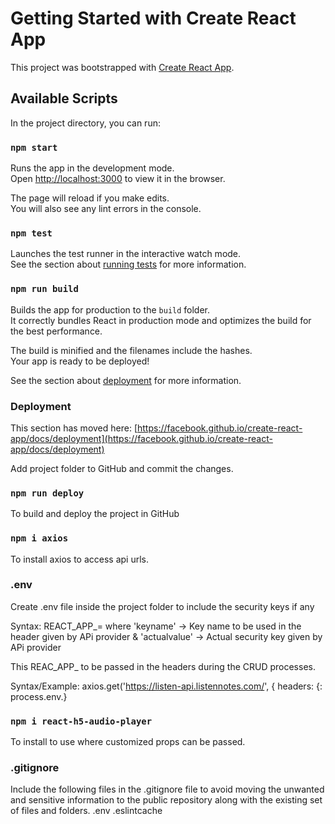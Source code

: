 # Getting Started with Create React App

This project was bootstrapped with [Create React App](https://github.com/facebook/create-react-app).

## Available Scripts

In the project directory, you can run:

### `npm start`

Runs the app in the development mode.\
Open [http://localhost:3000](http://localhost:3000) to view it in the browser.

The page will reload if you make edits.\
You will also see any lint errors in the console.

### `npm test`

Launches the test runner in the interactive watch mode.\
See the section about [running tests](https://facebook.github.io/create-react-app/docs/running-tests) for more information.

### `npm run build`

Builds the app for production to the `build` folder.\
It correctly bundles React in production mode and optimizes the build for the best performance.

The build is minified and the filenames include the hashes.\
Your app is ready to be deployed!

See the section about [deployment](https://facebook.github.io/create-react-app/docs/deployment) for more information.

### Deployment

This section has moved here: [https://facebook.github.io/create-react-app/docs/deployment](https://facebook.github.io/create-react-app/docs/deployment)

Add project folder to GitHub and commit the changes.

### `npm run deploy` 
To build and deploy the project in GitHub

### `npm i axios`
To install axios to access api urls. 

### .env
Create .env file inside the project folder to include the security keys if any

Syntax: 
    REACT_APP_<keyname>=<actualvalue>
        where 'keyname' -> Key name to be used in the header given by APi provider
        & 'actualvalue' -> Actual security key given by APi provider

This REAC_APP_<keyname> to be passed in the headers during the CRUD processes.

Syntax/Example: 
    axios.get('https://listen-api.listennotes.com/', {
    headers: {<Key>: process.env.<keyname>}

### `npm i react-h5-audio-player`
To install to use <AudioPlayer> where customized props can be passed.


### .gitignore
Include the following files in the .gitignore file to avoid moving the unwanted and sensitive information to the public repository along with the existing set of files and folders.
    .env
    .eslintcache